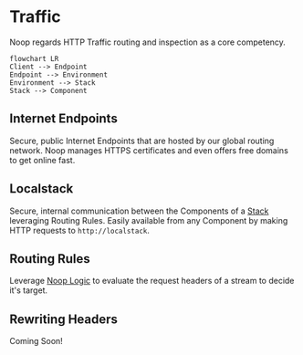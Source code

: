 # Traffic

Noop regards HTTP Traffic routing and inspection as a core competency. 

```mermaid
flowchart LR
Client --> Endpoint
Endpoint --> Environment
Environment --> Stack
Stack --> Component
```

## Internet Endpoints
Secure, public Internet Endpoints that are hosted by our global routing network. Noop manages HTTPS certificates and even offers free domains to get online fast.

## Localstack
Secure, internal communication between the Components of a [Stack](/docs/Stacks.md) leveraging Routing Rules. Easily available from any Component by making HTTP requests to `http://localstack`.

## Routing Rules
Leverage [Noop Logic](/docs/Logic.md) to evaluate the request headers of a stream to decide it's target.

## Rewriting Headers
Coming Soon!
